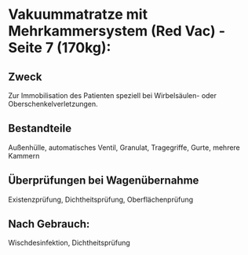 # Vakuummatratze mit Mehrkammersystem (Red Vac) - Seite 7 (170kg):
## Zweck
Zur Immobilisation des Patienten speziell bei Wirbelsäulen- oder Oberschenkelverletzungen.
## Bestandteile
Außenhülle, automatisches Ventil, Granulat, Tragegriffe, Gurte, mehrere Kammern
## Überprüfungen bei Wagenübernahme
Existenzprüfung, Dichtheitsprüfung, Oberflächenprüfung
## Nach Gebrauch:
Wischdesinfektion, Dichtheitsprüfung